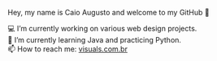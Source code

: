 Hey, my name is Caio Augusto and welcome to my GitHub 👋

💻 I’m currently working on various web design projects.  
🌱 I’m currently learning Java and practicing Python.  
📫 How to reach me: [visuals.com.br](https://visuals.com.br)
